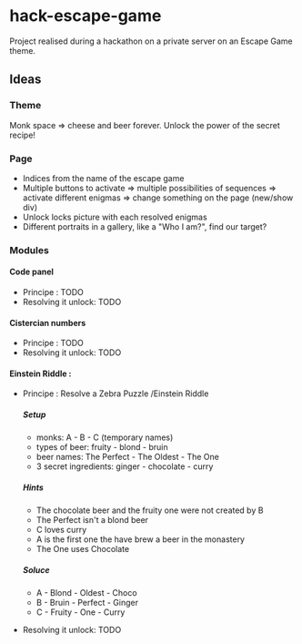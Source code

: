 # hack-escape-game
Project realised during a hackathon on a private server on an Escape Game theme.

## Ideas

### Theme

Monk space => cheese and beer forever.
Unlock the power of the secret recipe!

### Page

- Indices from the name of the escape game
- Multiple buttons to activate => multiple possibilities of sequences => activate different enigmas => change something 
  on the page (new/show div)
- Unlock locks picture with each resolved enigmas
- Different portraits in a gallery, like a "Who I am?", find our target?

### Modules

#### Code panel 
- Principe : TODO
- Resolving it unlock: TODO

#### Cistercian numbers
- Principe : TODO
- Resolving it unlock: TODO

#### Einstein Riddle :
- Principe : Resolve a Zebra Puzzle /Einstein Riddle

  ##### Setup 

  - monks: A - B - C (temporary names)
  - types of beer: fruity - blond - bruin
  - beer names: The Perfect - The Oldest - The One
  - 3 secret ingredients: ginger - chocolate - curry
  
  ##### Hints
  
   - The chocolate beer and the fruity one were not created by B
   - The Perfect isn't a blond beer
   - C loves curry
   - A is the first one the have brew a beer in the monastery
   - The One uses Chocolate
   
  ##### Soluce

  - A - Blond - Oldest - Choco
  - B - Bruin - Perfect - Ginger
  - C - Fruity - One - Curry
  
- Resolving it unlock: TODO
